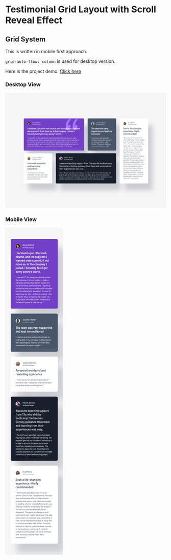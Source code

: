 # Testimonial Grid Layout with Scroll Reveal Effect

## Grid System

This is written in mobile first approach.

`grid-auto-flow: column` is used for desktop version.

Here is the project demo: [Click here](https://frontend-mentor-challenge-3-lac.vercel.app/)

### Desktop View
![Project Demo](design/desktop-design.jpg)

### Mobile View
![Project Demo](design/mobile-design.jpg)
